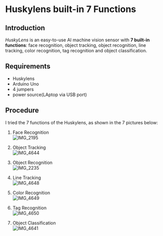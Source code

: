 # Huskylens built-in 7 Functions
## Introduction
_HuskyLens_ is an easy-to-use AI machine vision sensor with **7 built-in functions**: face recognition, object tracking, object recognition, line tracking, color recognition, tag recognition and object classification.
## Requirements
- Huskylens
- Arduino Uno
- 4 jumpers
- power source(LAptop via USB port) 
## Procedure
I tried the 7 functions of the Huskylens, as shown in the 7 pictures below:<br>
1. Face Recognition<br>
![IMG_2195](https://github.com/user-attachments/assets/65e1be32-d38d-42b5-baeb-85e06a8dfca3)

2. Object Tracking<br>
![IMG_4644](https://github.com/user-attachments/assets/4ffb0c11-0292-4464-86f5-14f0ac8367df)

3. Object Recognition<br>
![IMG_2235](https://github.com/user-attachments/assets/5ff9b5c2-ba2e-488e-99cb-e7a59042aaaa)

4. Line Tracking<br>
![IMG_4648](https://github.com/user-attachments/assets/f4416a54-a420-460e-91b1-a66e8de98258)

5. Color Recognition<br>
![IMG_4649](https://github.com/user-attachments/assets/47f0f92c-98dd-443a-a7ac-631b055c6c6d)

6. Tag Recognition<br>
![IMG_4650](https://github.com/user-attachments/assets/10a006dc-ed1f-4341-bf4f-afadef49aa3a)

7. Object Classification<br>
![IMG_4641](https://github.com/user-attachments/assets/0de5fbf7-4d40-491f-98f2-f5bbdc3f87df)
